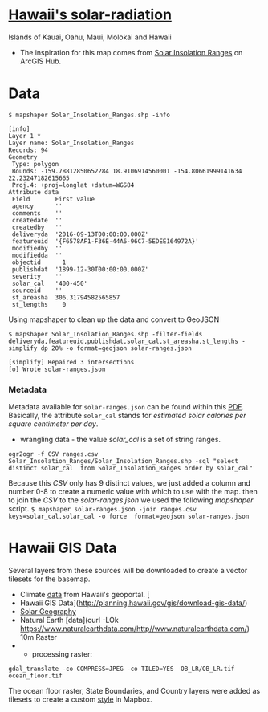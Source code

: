 # [Hawaii's solar-radiation](https://mahorn.github.io/solar-radiation "Hawaii Solar Radiation") 
Islands of Kauai, Oahu, Maui, Molokai and Hawaii
- The inspiration for this map comes from [Solar Insolation Ranges](https://hub.arcgis.com/datasets/HiStateGIS::solar-insolation-ranges) on ArcGIS Hub.

# Data
 `$ mapshaper Solar_Insolation_Ranges.shp -info`
 
 ```
[info]
Layer 1 *
Layer name: Solar_Insolation_Ranges
Records: 94
Geometry
  Type: polygon
  Bounds: -159.78812850652284 18.9106914560001 -154.80661999141634 22.23247182615665
  Proj.4: +proj=longlat +datum=WGS84
Attribute data
  Field       First value
  agency      ''
  comments    ''
  createdate  ''
  createdby   ''
  deliveryda  '2016-09-13T00:00:00.000Z'
  featureuid  '{F6578AF1-F36E-44A6-96C7-5EDEE164972A}'
  modifiedby  ''
  modifiedda  ''
  objectid      1
  publishdat  '1899-12-30T00:00:00.000Z'
  severity    ''
  solar_cal   '400-450'
  sourceid    ''
  st_areasha  306.31794582565857
  st_lengths    0
  ```
  
  Using mapshaper to clean up the data and convert to GeoJSON

  `$ mapshaper Solar_Insolation_Ranges.shp -filter-fields deliveryda,featureuid,publishdat,solar_cal,st_areasha,st_lengths -simplify dp 20% -o format=geojson solar-ranges.json`

```
[simplify] Repaired 3 intersections 
[o] Wrote solar-ranges.json
```
### Metadata
Metadata available for `solar-ranges.json` can be found within this [PDF](solrad.pdf "solar radiation").  Basically, the attribute `solar_cal` stands for *_estimated solar calories per square centimeter per day_*.

- wrangling data - the value *solar_cal* is a set of string ranges.

`ogr2ogr -f CSV ranges.csv Solar_Insolation_Ranges/Solar_Insolation_Ranges.shp -sql "select distinct solar_cal  from Solar_Insolation_Ranges order by solar_cal"`

Because this _CSV_ only has 9 distinct values, we just added a column and number 0-8 to create a numeric value with which to use with the map.  then to join the _CSV_ to the _solar-ranges.json_  we used the following _mapshaper_ script.
`
$ mapshaper solar-ranges.json -join ranges.csv keys=solar_cal,solar_cal -o force  format=geojson solar-ranges.json
`

# Hawaii GIS Data

Several layers from these sources will be downloaded to create a vector tilesets for the basemap.

- Climate [data](http://geodata.hawaii.gov/arcgis/rest/services/Climate/MapServer/) from Hawaii's geoportal.  [
- Hawaii GIS Data](http://planning.hawaii.gov/gis/download-gis-data/)
- [Solar Geography](http://solar.geography.hawaii.edu/)
- Natural Earth [data](curl -LOk https://www.naturalearthdata.com/http//www.naturalearthdata.com/) 10m Raster
- - processing raster:

`gdal_translate -co COMPRESS=JPEG -co TILED=YES  OB_LR/OB_LR.tif ocean_floor.tif`

The ocean floor raster, State Boundaries, and Country layers were added as tilesets to create a custom [style](https://api.mapbox.com/styles/v1/ianhorn/cjijcl8z02ghu2ss36pb2rlxb.html?fresh=true&title=true&access_token=pk.eyJ1IjoiaWFuaG9ybiIsImEiOiJjamgzeXBqbWIwdXhtMnFyeXNiZGFld25xIn0.s40jp67swa05iM1qKXPjYQ#2.5/24.884596/-143.371278/0) in Mapbox.
